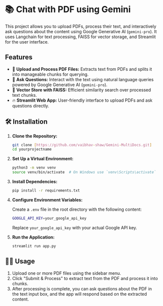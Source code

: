 # 📚 Chat with PDF using Gemini

This project allows you to upload PDFs, process their text, and interactively ask questions about the content using Google Generative AI (`gemini-pro`). It uses Langchain for text processing, FAISS for vector storage, and Streamlit for the user interface.

## Features

- 📄 **Upload and Process PDF Files:** Extracts text from PDFs and splits it into manageable chunks for querying.
- 🤖 **Ask Questions:** Interact with the text using natural language queries powered by Google Generative AI (`gemini-pro`).
- 🧠 **Vector Store with FAISS:** Efficient similarity search over processed text chunks.
- 🔥 **Streamlit Web App:** User-friendly interface to upload PDFs and ask questions directly.

## 🛠️ Installation

1. **Clone the Repository:**

    ```bash
    git clone [https://github.com/vaibhav-shaw/Gemini-MultiDocs.git]
    cd yourprojectname
    ```

2. **Set Up a Virtual Environment:**

    ```bash
    python3 -m venv venv
    source venv/bin/activate  # On Windows use `venv\Scripts\activate`
    ```

3. **Install Dependencies:**

    ```bash
    pip install -r requirements.txt
    ```

4. **Configure Environment Variables:**

    Create a `.env` file in the root directory with the following content:

    ```bash
    GOOGLE_API_KEY=your_google_api_key
    ```

    Replace `your_google_api_key` with your actual Google API key.

5. **Run the Application:**

    ```bash
    streamlit run app.py
    ```

## 🧑‍💻 Usage

1. Upload one or more PDF files using the sidebar menu.
2. Click "Submit & Process" to extract text from the PDF and process it into chunks.
3. After processing is complete, you can ask questions about the PDF in the text input box, and the app will respond based on the extracted content.
